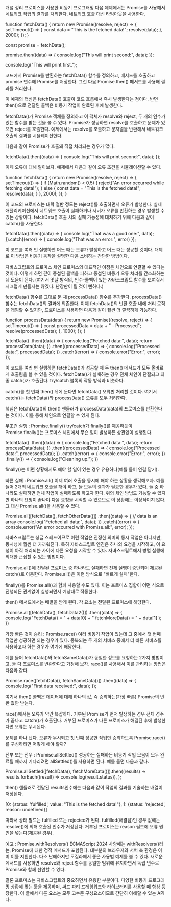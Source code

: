 개념 정리
프로미스를 사용한 비동기 프로그래밍
다음 예제에서는 Promise를 사용해서 네트워크 작업의 결과를 처리한다. 네트워크 호출 대신 타임아웃을 사용한다.

function fetchData() {
return new Promise((resolve, reject) => {
setTimeout(() => {
const data = "This is the fetched data!";
resolve(data);
}, 2000);
});
}

const promise = fetchData();

promise.then((data) => {
console.log("This will print second:", data);
});

console.log("This will print first.");

코드에서 Promise를 반환하는 fetchData() 함수를 정의하고, 메서드를 호출하고 promise 변수에 Promise를 저장한다. 그런 다음 Promise.then() 메서드를 사용해 결과를 처리한다.

이 예제의 핵심은 fetchData() 호출이 코드 흐름에서 즉시 발생한다는 점이다. 반면 then()으로 전달된 콜백은 비동기 작업이 완료된 후에 발생한다.

fetchData()가 Promise 객체를 정의하고 이 객체가 resolve와 reject, 두 개의 인수가 있는 함수를 받는 것을 볼 수 있다. Promise가 성공하면 resolve를 호출하고 문제가 있으면 reject를 호출한다. 예제에서는 resolve를 호출하고 문자열을 반환해서 네트워크 호출의 결과를 시뮬레이션한다.

다음과 같이 Promise가 호출돼 직접 처리되는 경우가 많다.

fetchData().then((data) => {
console.log("This will print second:", data);
});

이제 오류에 대해 알아보자. 예제에서 다음과 같이 오류 조건을 시뮬레이션할 수 있다.

function fetchData() {
return new Promise((resolve, reject) => {
setTimeout(() => {
if (Math.random() < 0.5) {
reject("An error occurred while fetching data!");
} else {
const data = "This is the fetched data!";
resolve(data);
}
}, 2000);
});
}

이 코드의 프로미스는 대략 절반 정도는 reject()를 호출하면서 오류가 발생한다. 실제 애플리케이션에서 네트워크 호출이 실패하거나 서버가 오류를 반환하는 경우 발생할 수 있는 상황이다. fetchData() 호출 시의 실패 가능성에 대처하기 위해 다음과 같이 catch()를 사용한다.

fetchData().then((data) => {
console.log("That was a good one:", data);
}).catch((error) => {
console.log("That was an error:", error)
});

이 코드를 여러 번 실행하면 어느 때는 오류가 발생하고 어느 때는 성공할 것이다. 대체로 이 방법은 비동기 동작을 설명한 다음 소비하는 간단한 방법이다.

자바스크립트의 프로미스 체인
프로미스의 대표적인 이점은 체인으로 연결할 수 있다는 것이다. 이렇게 하면 깊이 중첩된 콜백을 피하고 중첩된 비동기 오류 처리를 간소화하는 데 도움이 된다. (여기서 옛날 방식의, 인수-콜백이 있는 자바스크립트 함수를 보여줘서 시끄럽게 만들지는 않겠다. 난장판이 될 것이 뻔하다.)

fetchData() 함수를 그대로 둔 채 processData() 함수를 추가한다. processData() 함수는 fetchData()의 결과에 의존한다. 이제 fetchData()의 반환 호출 내에 처리 로직을 래핑할 수 있지만, 프로미스를 사용하면 다음과 같이 훨씬 더 깔끔하게 가능하다.

function processData(data) {
return new Promise((resolve, reject) => {
setTimeout(() => {
const processedData = data + " - Processed";
resolve(processedData);
}, 1000);
});
}

fetchData()
.then((data) => {
console.log("Fetched data:", data);
return processData(data);
})
.then((processedData) => {
console.log("Processed data:", processedData);
})
.catch((error) => {
console.error("Error:", error);
});

이 코드를 여러 번 실행하면 fetchData()가 성공할 때 두 then() 메서드가 모두 올바르게 호출됨을 볼 수 있을 것이다. fetchData()가 실패하는 경우 전체 체인이 단절되고 최종 catch()가 호출된다. try/catch 블록의 작동 방식과 비슷하다.

catch()를 첫 번째 then() 뒤에 둔다면 fetchData() 오류만 처리할 것이다. 여기서 catch()는 fetchData()와 processData() 오류를 모두 처리한다.

핵심은 fetchData()의 then() 핸들러가 processData(data)의 프로미스를 반환한다는 것이다. 이를 통해 체인으로 연결할 수 있게 된다.

무조건 실행 : Promise.finally()
try/catch가 finally()를 제공하듯이 Promise.finally()는 프로미스 체인에서 무슨 일이 발생하든 상관없이 실행된다.

fetchData()
.then((data) => {
console.log("Fetched data:", data);
return processData(data);
})
.then((processedData) => {
console.log("Processed data:", processedData);
})
.catch((error) => {
console.error("Error:", error);
})
.finally(() => {
console.log("Cleaning up.");
})

finally()는 어떤 상황에서도 해야 할 일이 있는 경우 유용하다(예를 들어 연결 닫기).

빠른 실패 : Promise.all()
이제 여러 호출을 동시에 해야 하는 상황을 생각해보자. 예를 들어 2개의 네트워크 호출을 해야 하고, 둘 모두의 결과가 필요한 경우가 있다. 둘 중 하나라도 실패하면 전체 작업이 실패하도록 하고자 한다. 위의 체인 방법도 가능할 수 있지만 하나의 요청이 끝나야 다음 요청을 시작할 수 있으므로 이 상황에는 이상적이지 않다. 그 대신 Promise.all()을 사용할 수 있다.

Promise.all([fetchData(), fetchOtherData()])
.then((data) => { // data is an array
console.log("Fetched all data:", data);
})
.catch((error) => {
console.error("An error occurred with Promise.all:", error);
});

자바스크립트는 싱글 스레드이므로 이런 작업은 진정한 의미의 동시 작업은 아니지만, 동시성에 훨씬 더 가까워진다. 특히 자바스크립트 엔진은 하나의 요청을 시작하고, 이 요청이 아직 처리되는 사이에 다른 요청을 시작할 수 있다. 자바스크립트에서 병렬 실행에 최대한 근접할 수 있는 방법이다.

Promise.all()에 전달된 프로미스 중 하나라도 실패하면 전체 실행이 중단되며 제공된 catch()로 이동한다. Promise.all()은 이런 방식으로 "빠르게 실패"한다.

finally()를 Promise.all()과 함께 사용할 수도 있다. 이는 프로미스 집합이 어떤 식으로 진행되든 관계없이 실행되면서 예상대로 작동한다.

then() 메서드에서는 배열을 받게 된다. 각 요소는 전달된 프로미스에 해당한다.

Promise.all([fetchData(), fetchData2()])
.then((data) => {
console.log("FetchData() = " + data[0] + " fetchMoreData() = " + data[1] );
})

가장 빠른 것이 승리 : Promise.race()
여러 비동기 작업이 있는데 그 중에서 첫 번째 작업만 성공하면 되는 경우가 있다. 중복되는 두 개의 서비스 중에서 더 빠른 서비스를 사용하고자 하는 경우가 여기에 해당한다.

예를 들어 fetchData()와 fetchSameData()가 동일한 정보를 요청하는 2가지 방법이고, 둘 다 프로미스를 반환한다고 가정해 보자. race()를 사용해서 이를 관리하는 방법은 다음과 같다.

Promise.race([fetchData(), fetchSameData()])
.then((data) => {
console.log("First data received:", data);
});

여기서 then() 콜백은 데이터에 대해 하나의 값, 즉 승리하는(가장 빠른) Promise의 반환 값만 받는다.

race()에서는 오류가 약간 복잡하다. 거부된 Promise가 먼저 발생하는 경우 전체 경주가 끝나고 catch()가 호출된다. 거부된 프로미스가 다른 프로미스가 해결된 후에 발생한다면 오류는 무시된다.

문제를 하나 낸다. 오류가 무시되고 첫 번째 성공한 작업만 승리하도록 Promise.race()를 구성하려면 어떻게 해야 할까?

전부 또는 전무 : Promise.allSettled()
성공하든 실패하든 비동기 작업 모음이 모두 완료될 때까지 기다리려면 allSettled()를 사용하면 된다. 예를 들면 다음과 같다.

Promise.allSettled([fetchData(), fetchMoreData()]).then((results) =>
results.forEach((result) => console.log(result.status)),
);

then() 핸들러로 전달된 results인수에는 다음과 같이 작업의 결과를 기술하는 배열이 저장된다.

[0: {status: 'fulfilled', value: "This is the fetched data!"},
1: {status: 'rejected', reason: undefined}]

따라서 상태 필드는 fulfilled 또는 rejected가 된다. fulfilled(해결됨)인 경우 값에는 resolve()에 의해 호출된 인수가 저장된다. 거부된 프로미스는 reason 필드에 오류 원인을 넣는다(제공된 경우).

예고 : Promise.withResolvers()
ECMAScript 2024 사양에는 withResolvers()라는, Promise에 대한 정적 메서드가 포함된다. 대부분의 브라우저와 서버 측 환경은 이미 이를 지원한다. 다소 난해하지만 모질라에서 좋은 사용법 예제를 볼 수 있다. 새로운 메서드를 사용하면 resolve와 reject 함수를 동일한 범위에 유지하면서 독립 변수로 Promise와 함께 선언할 수 있다.

결론
프로미스는 자바스크립트의 중요하면서 유용한 부분이다. 다양한 비동기 프로그래밍 상황에 맞는 툴을 제공하며, 써드 파티 프레임워크와 라이브러리를 사용할 때 항상 등장한다. 이 글에서 다룬 요소는 모두 고수준 구성요소이므로 간단히 이해할 수 있는 API다.
